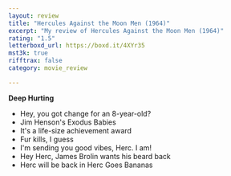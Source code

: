 ```yaml
---
layout: review
title: "Hercules Against the Moon Men (1964)"
excerpt: "My review of Hercules Against the Moon Men (1964)"
rating: "1.5"
letterboxd_url: https://boxd.it/4XYr35
mst3k: true
rifftrax: false
category: movie_review

---
```


<b>Deep Hurting</b>

* Hey, you got change for an 8-year-old?
* Jim Henson's Exodus Babies
* It's a life-size achievement award 
* Fur kills, I guess
* I'm sending you good vibes, Herc. I am!
* Hey Herc, James Brolin wants his beard back
* Herc will be back in Herc Goes Bananas